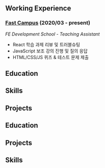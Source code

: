 <!--
### Hi there 👋

**smilejin92/smilejin92** is a ✨ _special_ ✨ repository because its `README.md` (this file) appears on your GitHub profile.

Here are some ideas to get you started:

- 🔭 I’m currently working on ...
- 🌱 I’m currently learning ...
- 👯 I’m looking to collaborate on ...
- 🤔 I’m looking for help with ...
- 💬 Ask me about ...
- 📫 How to reach me: ...
- 😄 Pronouns: ...
- ⚡ Fun fact: ...

👨🏻‍💻 FE Web Developer
✅ React JS
✅ JavaScript (ES6+)
✅ Semantic HTML
✅ Responsive CSS
✅ Webpack

-->

## Working Experience
### [Fast Campus](https://fastcampus.co.kr/) (2020/03 - present)
*FE Development School - Teaching Assistant*

* React 학습 과제 리뷰 및 트러블슈팅
* JavaScript 보조 강의 진행 및 질의 응답
* HTML/CSS/JS 퀴즈 & 테스트 문제 제출


## Education
## Skills

## Projects



## Education
## Projects
## Skills
